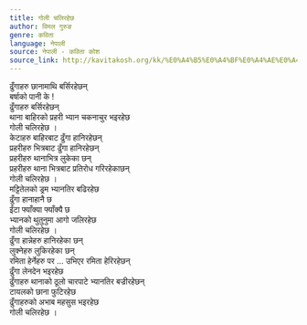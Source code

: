 ```yaml
---
title: गोली चलिरहेछ
author: विमल गुरुङ
genre: कविता
language: नेपाली
source: नेपाली - कविता कोश
source_link: http://kavitakosh.org/kk/%E0%A4%B5%E0%A4%BF%E0%A4%AE%E0%A4%B2_%E0%A4%97%E0%A5%81%E0%A4%B0%E0%A5%81%E0%A4%99
---
```


ढुँगाहरु छानामाथि बर्सिरहेछन्  
बर्षाको पानी के !  
ढुँगाहरु बर्सिरहेछन्  
थाना बाहिरको प्रहरी भ्यान चकनाचुर भइरहेछ  
गोली चलिरहेछ ।  
केटाहरु बाहिरबाट ढुँगा हानिरहेछन्  
प्रहरीहरु भित्रबाट ढुँगा हानिरहेछन्  
प्रहरीहरु थानाभित्र लुकेका छन्  
प्रहरीहरु थाना भित्रबाट प्रतिरोध गरिरहेकाछन्  
गोली चलिरहेछ ।  
मट्टितेलको ड्रम भ्यानतिर बढिरहेछ  
ढुँगा हानाहानै छ  
ईंटा फ्याँक्या फ्याँक्यै छ  
भ्यानको थुतुनुमा आगो जलिरहेछ  
गोली चलिरहेछ ।  
ढुँगा हान्नेहरु हानिरहेका छन्  
लुक्नेहरु लुकिरहेका छन्  
रमिता हेर्नेहरु पर ... उभिएर रमिता हेरिरहेछन्  
ढुँगा लेनदेन भइरहेछ  
ढुँगाहरु थानाको ठूलो चारपाटे भ्यानतिर बज्रीरहेछन्  
टायलको छाना फुटिरहेछ  
ढुँगाहरुको अभाब महसुस भइरहेछ  
गोली चलिरहेछ ।
